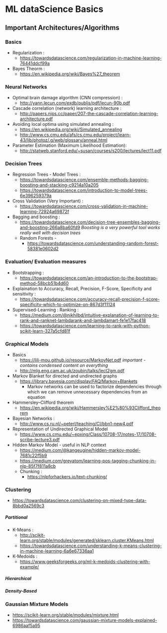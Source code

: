 # ML dataScience Basics

## Important Architectures/Algorithms

### Basics
* Regularization : 
    * https://towardsdatascience.com/regularization-in-machine-learning-76441ddcf99a
* Bayes Theorm :
    * https://en.wikipedia.org/wiki/Bayes%27_theorem

### Neural Networks 
* Optimal brain damage algorithm (CNN compression) : 
    * http://yann.lecun.com/exdb/publis/pdf/lecun-90b.pdf
* Cascade correlation (network) learning architecture : 
    * http://papers.nips.cc/paper/207-the-cascade-correlation-learning-architecture.pdf
* Avoiding local optima using simulated annealing : 
    * https://en.wikipedia.org/wiki/Simulated_annealing 
    * http://www.cs.cmu.edu/afs/cs.cmu.edu/project/learn-43/lib/photoz/.g/web/glossary/anneal.html
* Parameter Estimation (Maximum Likelihood Estimation): 
    * http://statweb.stanford.edu/~susan/courses/s200/lectures/lect11.pdf

### Decision Trees 
* Regression Trees - Model Trees : 
    * https://towardsdatascience.com/ensemble-methods-bagging-boosting-and-stacking-c9214a10a205
    * https://towardsdatascience.com/introduction-to-model-trees-6e396259379a
* Cross Validation (Very Important) : 
    * https://towardsdatascience.com/cross-validation-in-machine-learning-72924a69872f
* Bagging and boosting :
    * https://towardsdatascience.com/decision-tree-ensembles-bagging-and-boosting-266a8ba60fd9
    *Boosting is a very powerful tool works really well with decision trees*
    * Random Forests - 
         * https://towardsdatascience.com/understanding-random-forest-58381e0602d2

### Evaluation/ Evaluation measures
* Bootstrapping :
    * https://towardsdatascience.com/an-introduction-to-the-bootstrap-method-58bcb51b4d60
* Explaination to Accuracy, Recall, Precision, F-Score, Specificity and sensitivity : 
    * https://towardsdatascience.com/accuracy-recall-precision-f-score-specificity-which-to-optimize-on-867d3f11124
* Supervised-Learning : Ranking :
    * https://medium.com/@nikhilbd/intuitive-explanation-of-learning-to-rank-and-ranknet-lambdarank-and-lambdamart-fe1e17fac418
    * https://towardsdatascience.com/learning-to-rank-with-python-scikit-learn-327a5cfd81f

### Graphical Models 
* Basics 
    * https://lili-mou.github.io/resource/MarkovNet.pdf *important - contains condensed content on everything*
    * http://mlg.eng.cam.ac.uk/zoubin/talks/lect2gm.pdf
* Markov Blanket for directed and undirected graphs 
    * https://library.bayesia.com/display/FAQ/Markov+Blankets
        * Markov networks can be used to factorize dependencies through which we can remove unnecessary dependencies from an equation 
* Hammersley–Clifford theorem
    * https://en.wikipedia.org/wiki/Hammersley%E2%80%93Clifford_theorem
* Bayesian Networks :
    * http://www.cs.ru.nl/~peterl/teaching/CI/bbn1-new4.pdf
* Representation of Undirected Graphical Model     
    * https://www.cs.cmu.edu/~epxing/Class/10708-17/notes-17/10708-scribe-lecture3.pdf
* Hidden Markov Model - useful in NLP context 
    * https://medium.com/@kangeugine/hidden-markov-model-7681c22f5b9
    * https://medium.com/greyatom/learning-pos-tagging-chunking-in-nlp-85f7f811a8cb
    * Chunking :
        * https://nlpforhackers.io/text-chunking/

### Clustering
* https://towardsdatascience.com/clustering-on-mixed-type-data-8bbd0a2569c3
##### Partitional
* K-Means :
    * http://scikit-learn.org/stable/modules/generated/sklearn.cluster.KMeans.html
    * https://towardsdatascience.com/understanding-k-means-clustering-in-machine-learning-6a6e67336aa1
* K-Medoids :
    * https://www.geeksforgeeks.org/ml-k-medoids-clustering-with-example/
##### Hierarchical  
##### Density-Based

### Gaussian Mixture Models
* https://scikit-learn.org/stable/modules/mixture.html
* https://towardsdatascience.com/gaussian-mixture-models-explained-6986aaf5a95
